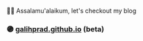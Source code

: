 

👋😊 Assalamu'alaikum, let's checkout my blog
### 🟣  [galihprad.github.io](https://galihprad.github.io) (beta)


<!--
**galihprad/galihprad** is a ✨ _special_ ✨ repository because its `README.md` (this file) appears on your GitHub profile.

Here are some ideas to get you started:

- 🔭 I’m currently working on ...
- 🌱 I’m currently learning ...
- 👯 I’m looking to collaborate on ...
- 🤔 I’m looking for help with ...
- 💬 Ask me about ...
- 📫 How to reach me: ...
- 😄 Pronouns: ...
- ⚡ Fun fact: ...
-->
